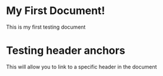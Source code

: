 # My First Document!

This is my first testing document

# Testing header anchors

This will allow you to link to a specific header in the document

